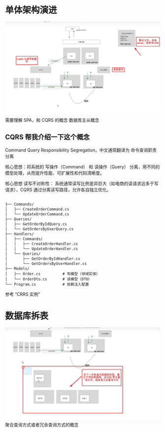 # 单体架构演进

![alt text](<课程截图/2. 单体架构演进.png>)

需要理解 SPA，和 CQRS 的概念
数据库主从概念

## CQRS 帮我介绍一下这个概念

Command Query Responsibility Segregation，中文通常翻译为 命令查询职责分离

核心思想：将系统的 写操作（Command） 和 读操作（Query） 分离，用不同的模型处理，从而提升性能、可扩展性和代码清晰度。

核心思想
读写不对称性：
系统通常读写比例差异巨大（如电商的读请求远多于写请求），CQRS 通过分离读写路径，允许各自独立优化。

##

```
├── Commands/
│   ├── CreateOrderCommand.cs
│   └── UpdateOrderCommand.cs
├── Queries/
│   ├── GetOrderByIdQuery.cs
│   └── GetOrdersByUserQuery.cs
├── Handlers/
│   ├── Commands/
│   │   ├── CreateOrderHandler.cs
│   │   └── UpdateOrderHandler.cs
│   └── Queries/
│       ├── GetOrderByIdHandler.cs
│       └── GetOrdersByUserHandler.cs
├── Models/
│   ├── Order.cs          # 写模型（领域实体）
│   └── OrderDto.cs       # 读模型（DTO）
└── Program.cs            # 依赖注入配置

```

参考 “CRRS 实例”

# 数据库拆表

![alt text](<课程截图/3. 单体架构演进 数据库拆表.png>)
聚合查询方式或者冗余查询方式的概念
